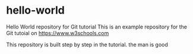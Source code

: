 # hello-world
Hello World repository for Git tutorial
This is an example repository for the Git tutoial on https://www.w3schools.com

This repository is built step by step in the tutorial.
the man is good

